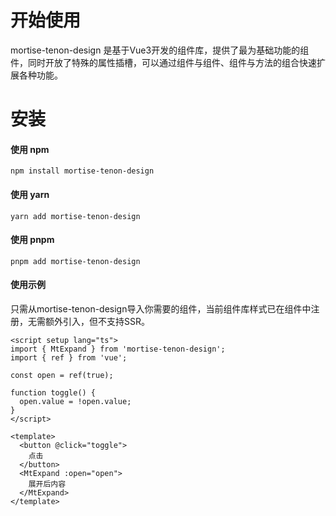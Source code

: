 # 开始使用

mortise-tenon-design 是基于Vue3开发的组件库，提供了最为基础功能的组件，同时开放了特殊的属性插槽，可以通过组件与组件、组件与方法的组合快速扩展各种功能。

# 安装

#### 使用 npm

```shell
npm install mortise-tenon-design
```

#### 使用 yarn

```shell
yarn add mortise-tenon-design
```

#### 使用 pnpm

```shell
pnpm add mortise-tenon-design
```

#### 使用示例

只需从mortise-tenon-design导入你需要的组件，当前组件库样式已在组件中注册，无需额外引入，但不支持SSR。

```vue
<script setup lang="ts">
import { MtExpand } from 'mortise-tenon-design';
import { ref } from 'vue';

const open = ref(true);

function toggle() {
  open.value = !open.value;
}
</script>

<template>
  <button @click="toggle">
    点击
  </button>
  <MtExpand :open="open">
    展开后内容
  </MtExpand>
</template>
```
